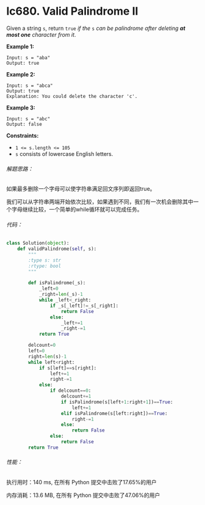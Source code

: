 # lc680. Valid Palindrome II


Given a string `s`, return `true` *if the* `s` *can be palindrome after deleting **at most one** character from it*. 

**Example 1:**

```
Input: s = "aba"
Output: true
```

**Example 2:**

```
Input: s = "abca"
Output: true
Explanation: You could delete the character 'c'.
```

**Example 3:**

```
Input: s = "abc"
Output: false
```

 

**Constraints:**

- `1 <= s.length <= 105`
- `s` consists of lowercase English letters.

###### 解题思路：

如果最多删除一个字母可以使字符串满足回文序列即返回true。

我们可以从字符串两端开始依次比较，如果遇到不同，我们有一次机会删除其中一个字母继续比较，一个简单的while循环就可以完成任务。

###### 代码：

```python
class Solution(object):
    def validPalindrome(self, s):
        """
        :type s: str
        :rtype: bool
        """
        
        def isPalindrome(_s):
            _left=0
            _right=len(_s)-1
            while _left<_right:
                if _s[_left]!=_s[_right]:
                    return False
                else:
                    _left+=1
                    _right-=1
            return True

        delcount=0
        left=0
        right=len(s)-1
        while left<right:
            if s[left]==s[right]:
                left+=1
                right-=1
            else:
                if delcount==0:
                    delcount+=1
                    if isPalindrome(s[left+1:right+1])==True:
                        left+=1
                    elif isPalindrome(s[left:right])==True:
                        right-=1
                    else:
                        return False
                else:
                    return False
        return True
```

###### 性能：

执行用时：140 ms, 在所有 Python 提交中击败了17.65%的用户

内存消耗：13.6 MB, 在所有 Python 提交中击败了47.06%的用户

